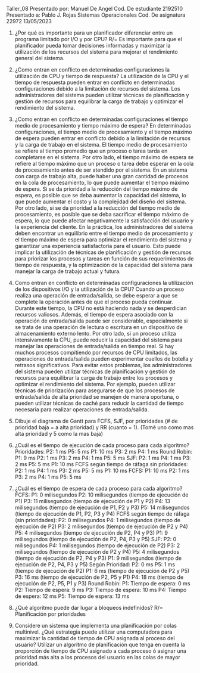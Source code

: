 Taller_08
Presentado por:
Manuel De Angel
Cod. De estudiante 2192510
Presentado a:
Pablo J. Rojas 
Sistemas Operacionales
Cod. De asignatura 22972
13/05/2023


1.	¿Por qué es importante para un planificador diferenciar entre un programa limitado por I/O y por CPU?
R/= Es importante para que el planificador pueda tomar decisiones informadas y maximizar la utilización de los recursos del sistema para mejorar el rendimiento general del sistema.
2.	¿Como entran en conflicto en determinadas configuraciones la utilización de CPU y tiempo de respuesta?
La utilización de la CPU y el tiempo de respuesta pueden entrar en conflicto en determinadas configuraciones debido a la limitación de recursos del sistema. Los administradores del sistema pueden utilizar técnicas de planificación y gestión de recursos para equilibrar la carga de trabajo y optimizar el rendimiento del sistema.
3.	¿Como entran en conflicto en determinadas configuraciones el tiempo medio de procesamiento y tiempo máximo de espera?
En determinadas configuraciones, el tiempo medio de procesamiento y el tiempo máximo de espera pueden entrar en conflicto debido a la limitación de recursos y la carga de trabajo en el sistema.
El tiempo medio de procesamiento se refiere al tiempo promedio que un proceso o tarea tarda en completarse en el sistema. Por otro lado, el tiempo máximo de espera se refiere al tiempo máximo que un proceso o tarea debe esperar en la cola de procesamiento antes de ser atendido por el sistema.
En un sistema con carga de trabajo alta, puede haber una gran cantidad de procesos en la cola de procesamiento, lo que puede aumentar el tiempo máximo de espera. Si se da prioridad a la reducción del tiempo máximo de espera, es posible que se deba aumentar la capacidad del sistema, lo que puede aumentar el costo y la complejidad del diseño del sistema.
Por otro lado, si se da prioridad a la reducción del tiempo medio de procesamiento, es posible que se deba sacrificar el tiempo máximo de espera, lo que puede afectar negativamente la satisfacción del usuario y la experiencia del cliente.
En la práctica, los administradores del sistema deben encontrar un equilibrio entre el tiempo medio de procesamiento y el tiempo máximo de espera para optimizar el rendimiento del sistema y garantizar una experiencia satisfactoria para el usuario. Esto puede implicar la utilización de técnicas de planificación y gestión de recursos para priorizar los procesos y tareas en función de sus requerimientos de tiempo de respuesta, y la optimización de la capacidad del sistema para manejar la carga de trabajo actual y futura.
4.	Como entran en conflicto en determinadas configuraciones la utilización de los dispositivos I/O y la utilización de la CPU? 
Cuando un proceso realiza una operación de entrada/salida, se debe esperar a que se complete la operación antes de que el proceso pueda continuar. Durante este tiempo, la CPU no está haciendo nada y se desperdician recursos valiosos. Además, el tiempo de espera asociado con la operación de entrada/salida puede ser considerable, especialmente si se trata de una operación de lectura o escritura en un dispositivo de almacenamiento externo lento.
Por otro lado, si un proceso utiliza intensivamente la CPU, puede reducir la capacidad del sistema para manejar las operaciones de entrada/salida en tiempo real. Si hay muchos procesos compitiendo por recursos de CPU limitados, las operaciones de entrada/salida pueden experimentar cuellos de botella y retrasos significativos.
Para evitar estos problemas, los administradores del sistema pueden utilizar técnicas de planificación y gestión de recursos para equilibrar la carga de trabajo entre los procesos y optimizar el rendimiento del sistema. Por ejemplo, pueden utilizar técnicas de priorización para asegurarse de que los procesos de entrada/salida de alta prioridad se manejen de manera oportuna, o pueden utilizar técnicas de caché para reducir la cantidad de tiempo necesaria para realizar operaciones de entrada/salida.
5.	Dibuje el diagrama de Gantt para FCFS, SJF, por prioridades (# de prioridad baja = a alta prioridad) y RR (cuanto = 1). (Tomé uno como mas alta prioridad y 5 como la mas baja)

 
6.	¿Cuál es el tiempo de ejecución de cada proceso para cada algoritmo?
Prioridades:
P2: 1 ms
P5: 5 ms
P1: 10 ms
P3: 2 ms
P4: 1 ms
Round Robin:
P1: 9 ms
P2: 1 ms
P3: 2 ms
P4: 1 ms
P5: 5 ms
SJF:
P2: 1 ms
P4: 1 ms
P3: 2 ms
P5: 5 ms
P1: 10 ms
FCFS según tiempo de ráfaga sin prioridades:
P2: 1 ms
P4: 1 ms
P3: 2 ms
P5: 5 ms
P1: 10 ms
FCFS:
P1: 10 ms
P2: 1 ms
P3: 2 ms
P4: 1 ms
P5: 5 ms
7.	¿Cuál es el tiempo de espera de cada proceso para cada algoritmo?
FCFS: 
P1: 0 milisegundos
P2: 10 milisegundos (tiempo de ejecución de P1)
P3: 11 milisegundos (tiempo de ejecución de P1 y P2)
P4: 13 milisegundos (tiempo de ejecución de P1, P2 y P3)
P5: 14 milisegundos (tiempo de ejecución de P1, P2, P3 y P4)
FCFS según tiempo de ráfaga (sin prioridades): 
P2: 0 milisegundos
P4: 1 milisegundos (tiempo de ejecución de P2)
P3: 2 milisegundos (tiempo de ejecución de P2 y P4)
P5: 4 milisegundos (tiempo de ejecución de P2, P4 y P3)
P1: 9 milisegundos (tiempo de ejecución de P2, P4, P3 y P5)
SJF:
 P2: 0 milisegundos
P4: 1 milisegundos (tiempo de ejecución de P2)
P3: 2 milisegundos (tiempo de ejecución de P2 y P4)
P5: 4 milisegundos (tiempo de ejecución de P2, P4 y P3)
P1: 9 milisegundos (tiempo de ejecución de P2, P4, P3 y P5)
Según Prioridad:
P2: 0 ms
P5: 1 ms (tiempo de ejecución de P2)
P1: 6 ms (tiempo de ejecución de P2 y P5)
P3: 16 ms (tiempo de ejecución de P2, P5 y P1)
P4: 18 ms (tiempo de ejecución de P2, P5, P1 y P3)
Round Robin: 
P1:  Tiempo de espera: 0 ms
P2: Tiempo de espera: 9 ms
P3: Tiempo de espera: 10 ms
P4: Tiempo de espera: 12 ms
P5: Tiempo de espera: 13 ms
8.	¿Qué algoritmo puede dar lugar a bloqueos indefinidos?
R/= Planificación por prioridades
9.	Considere un sistema que implementa una planificación por colas multinivel. ¿Qué estrategia puede utilizar una computadora para maximizar la cantidad de tiempo de CPU asignada al proceso del usuario?
Utilizar un algoritmo de planificación que tenga en cuenta la proporción de tiempo de CPU asignado a cada proceso ó asignar una prioridad más alta a los procesos del usuario en las colas de mayor prioridad.
